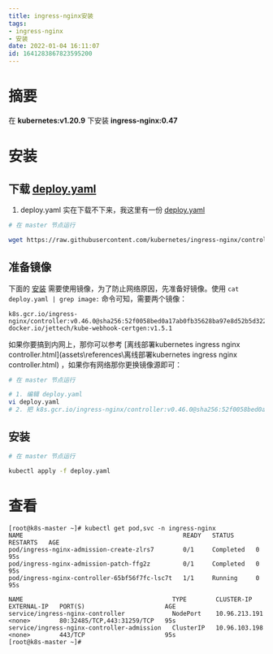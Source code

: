 ```yaml
---
title: ingress-nginx安装
tags: 
- ingress-nginx
- 安装
date: 2022-01-04 16:11:07
id: 1641283867823595200
---
```

# 摘要

在 **kubernetes:v1.20.9** 下安装 **ingress-nginx:0.47** 

# 安装

## 下载  [deploy.yaml](assets\data\deploy.yaml) 

1. deploy.yaml 实在下载不下来，我这里有一份 [deploy.yaml](assets\data\deploy.yaml) 

```sh
# 在 master 节点运行

wget https://raw.githubusercontent.com/kubernetes/ingress-nginx/controller-v0.47.0/deploy/static/provider/baremetal/deploy.yaml

```

## 准备镜像

下面的 [安装](#安装) 需要使用镜像，为了防止网络原因，先准备好镜像。使用 `cat deploy.yaml | grep image:` 命令可知，需要两个镜像：

```
k8s.gcr.io/ingress-nginx/controller:v0.46.0@sha256:52f0058bed0a17ab0fb35628ba97e8d52b5d32299fbc03cc0f6c7b9ff036b61a
docker.io/jettech/kube-webhook-certgen:v1.5.1
```

如果你要搞到内网上，那你可以参考  [离线部署kubernetes ingress nginx controller.html](assets\references\离线部署kubernetes ingress nginx controller.html) ，如果你有网络那你更换镜像源即可：

```sh
# 在 master 节点运行

# 1. 编辑 deploy.yaml
vi deploy.yaml
# 2. 把 k8s.gcr.io/ingress-nginx/controller:v0.46.0@sha256:52f0058bed0a17ab0fb35628ba97e8d52b5d32299fbc03cc0f6c7b9ff036b61a 修改为 registry.cn-hangzhou.aliyuncs.com/lfy_k8s_images/ingress-nginx-controller:v0.46.0
```

## 安装

```sh
# 在 master 节点运行

kubectl apply -f deploy.yaml

```

# 查看

```
[root@k8s-master ~]# kubectl get pod,svc -n ingress-nginx
NAME                                            READY   STATUS      RESTARTS   AGE
pod/ingress-nginx-admission-create-zlrs7        0/1     Completed   0          95s
pod/ingress-nginx-admission-patch-ffg2z         0/1     Completed   0          95s
pod/ingress-nginx-controller-65bf56f7fc-lsc7t   1/1     Running     0          95s

NAME                                         TYPE        CLUSTER-IP      EXTERNAL-IP   PORT(S)                      AGE
service/ingress-nginx-controller             NodePort    10.96.213.191   <none>        80:32485/TCP,443:31259/TCP   95s
service/ingress-nginx-controller-admission   ClusterIP   10.96.103.198   <none>        443/TCP                      95s
[root@k8s-master ~]# 

```











